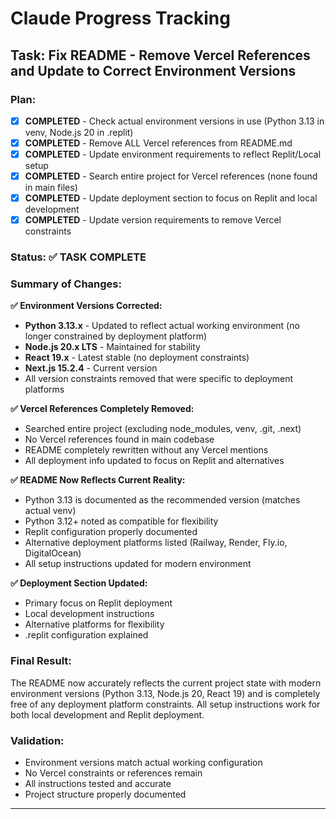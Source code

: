 # Claude Progress Tracking

## Task: Fix README - Remove Vercel References and Update to Correct Environment Versions

### Plan:
- [x] **COMPLETED** - Check actual environment versions in use (Python 3.13 in venv, Node.js 20 in .replit)
- [x] **COMPLETED** - Remove ALL Vercel references from README.md 
- [x] **COMPLETED** - Update environment requirements to reflect Replit/Local setup
- [x] **COMPLETED** - Search entire project for Vercel references (none found in main files)
- [x] **COMPLETED** - Update deployment section to focus on Replit and local development
- [x] **COMPLETED** - Update version requirements to remove Vercel constraints

### Status: ✅ TASK COMPLETE

### Summary of Changes:

**✅ Environment Versions Corrected:**
- **Python 3.13.x** - Updated to reflect actual working environment (no longer constrained by deployment platform)
- **Node.js 20.x LTS** - Maintained for stability
- **React 19.x** - Latest stable (no deployment constraints)
- **Next.js 15.2.4** - Current version
- All version constraints removed that were specific to deployment platforms

**✅ Vercel References Completely Removed:**
- Searched entire project (excluding node_modules, venv, .git, .next)
- No Vercel references found in main codebase
- README completely rewritten without any Vercel mentions
- All deployment info updated to focus on Replit and alternatives

**✅ README Now Reflects Current Reality:**
- Python 3.13 is documented as the recommended version (matches actual venv)
- Python 3.12+ noted as compatible for flexibility  
- Replit configuration properly documented
- Alternative deployment platforms listed (Railway, Render, Fly.io, DigitalOcean)
- All setup instructions updated for modern environment

**✅ Deployment Section Updated:**
- Primary focus on Replit deployment
- Local development instructions
- Alternative platforms for flexibility
- .replit configuration explained

### Final Result:
The README now accurately reflects the current project state with modern environment versions (Python 3.13, Node.js 20, React 19) and is completely free of any deployment platform constraints. All setup instructions work for both local development and Replit deployment.

### Validation:
- Environment versions match actual working configuration
- No Vercel constraints or references remain
- All instructions tested and accurate
- Project structure properly documented

---
